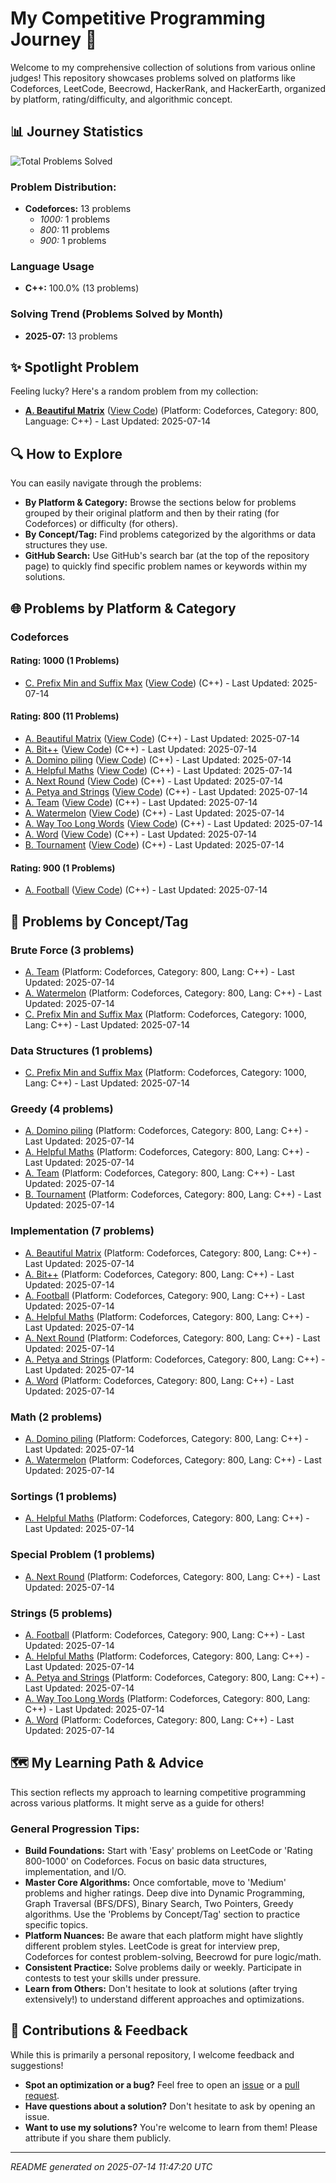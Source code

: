 # My Competitive Programming Journey 🚀
Welcome to my comprehensive collection of solutions from various online judges! This repository showcases problems solved on platforms like Codeforces, LeetCode, Beecrowd, HackerRank, and HackerEarth, organized by platform, rating/difficulty, and algorithmic concept.

## 📊 Journey Statistics
![Total Problems Solved](https://img.shields.io/badge/Total_Problems-13-blue)

### Problem Distribution:
- **Codeforces:** 13 problems
  - *1000:* 1 problems
  - *800:* 11 problems
  - *900:* 1 problems

### Language Usage
- **C++:** 100.0% (13 problems)

### Solving Trend (Problems Solved by Month)
- **2025-07:** 13 problems

## ✨ Spotlight Problem
Feeling lucky? Here's a random problem from my collection:
* **[A. Beautiful Matrix](https://codeforces.com/problemset/problem/263/A)** ([View Code](https://github.com/Angkon-Kar/Competitive-Programming-Journey/blob/main/Codeforces/800/A_Beautiful_Matrix.cpp)) (Platform: Codeforces, Category: 800, Language: C++) - Last Updated: 2025-07-14

## 🔍 How to Explore
You can easily navigate through the problems:
- **By Platform & Category:** Browse the sections below for problems grouped by their original platform and then by their rating (for Codeforces) or difficulty (for others).
- **By Concept/Tag:** Find problems categorized by the algorithms or data structures they use.
- **GitHub Search:** Use GitHub's search bar (at the top of the repository page) to quickly find specific problem names or keywords within my solutions.

## 🌐 Problems by Platform & Category
### Codeforces
#### Rating: 1000 (1 Problems)

* [C. Prefix Min and Suffix Max](https://codeforces.com/contest/2123/problem/C) ([View Code](https://github.com/Angkon-Kar/Competitive-Programming-Journey/blob/main/Codeforces/1000/C_Prefix_Min_and_Suffix_Max.cpp)) (C++) - Last Updated: 2025-07-14

#### Rating: 800 (11 Problems)

* [A. Beautiful Matrix](https://codeforces.com/problemset/problem/263/A) ([View Code](https://github.com/Angkon-Kar/Competitive-Programming-Journey/blob/main/Codeforces/800/A_Beautiful_Matrix.cpp)) (C++) - Last Updated: 2025-07-14
* [A. Bit++](https://codeforces.com/problemset/problem/282/A) ([View Code](https://github.com/Angkon-Kar/Competitive-Programming-Journey/blob/main/Codeforces/800/A_Bit++.cpp)) (C++) - Last Updated: 2025-07-14
* [A. Domino piling](https://codeforces.com/problemset/problem/50/A) ([View Code](https://github.com/Angkon-Kar/Competitive-Programming-Journey/blob/main/Codeforces/800/A_Domino_Piling.cpp)) (C++) - Last Updated: 2025-07-14
* [A. Helpful Maths](https://codeforces.com/problemset/problem/339/A) ([View Code](https://github.com/Angkon-Kar/Competitive-Programming-Journey/blob/main/Codeforces/800/A_Helpful_Maths.cpp)) (C++) - Last Updated: 2025-07-14
* [A. Next Round](https://codeforces.com/problemset/problem/158/A) ([View Code](https://github.com/Angkon-Kar/Competitive-Programming-Journey/blob/main/Codeforces/800/A_Next_Round.cpp)) (C++) - Last Updated: 2025-07-14
* [A. Petya and Strings](https://codeforces.com/problemset/problem/112/A) ([View Code](https://github.com/Angkon-Kar/Competitive-Programming-Journey/blob/main/Codeforces/800/A_Petya_and_Strings.cpp)) (C++) - Last Updated: 2025-07-14
* [A. Team](https://codeforces.com/problemset/problem/231/A) ([View Code](https://github.com/Angkon-Kar/Competitive-Programming-Journey/blob/main/Codeforces/800/A_Team.cpp)) (C++) - Last Updated: 2025-07-14
* [A. Watermelon](https://codeforces.com/contest/4/problem/A) ([View Code](https://github.com/Angkon-Kar/Competitive-Programming-Journey/blob/main/Codeforces/800/A_Watermelon.cpp)) (C++) - Last Updated: 2025-07-14
* [A. Way Too Long Words](https://codeforces.com/problemset/problem/71/A) ([View Code](https://github.com/Angkon-Kar/Competitive-Programming-Journey/blob/main/Codeforces/800/A_Way_Too_Long_Words.cpp)) (C++) - Last Updated: 2025-07-14
* [A. Word](https://codeforces.com/problemset/problem/59/A) ([View Code](https://github.com/Angkon-Kar/Competitive-Programming-Journey/blob/main/Codeforces/800/A_Word.cpp)) (C++) - Last Updated: 2025-07-14
* [B. Tournament](https://codeforces.com/contest/2123/problem/B) ([View Code](https://github.com/Angkon-Kar/Competitive-Programming-Journey/blob/main/Codeforces/800/B_Tournament.cpp)) (C++) - Last Updated: 2025-07-14

#### Rating: 900 (1 Problems)

* [A. Football](https://codeforces.com/problemset/problem/96/A) ([View Code](https://github.com/Angkon-Kar/Competitive-Programming-Journey/blob/main/Codeforces/900/A_Football.cpp)) (C++) - Last Updated: 2025-07-14

## 🧩 Problems by Concept/Tag
### Brute Force (3 problems)

* [A. Team](https://codeforces.com/problemset/problem/231/A) (Platform: Codeforces, Category: 800, Lang: C++) - Last Updated: 2025-07-14
* [A. Watermelon](https://codeforces.com/contest/4/problem/A) (Platform: Codeforces, Category: 800, Lang: C++) - Last Updated: 2025-07-14
* [C. Prefix Min and Suffix Max](https://codeforces.com/contest/2123/problem/C) (Platform: Codeforces, Category: 1000, Lang: C++) - Last Updated: 2025-07-14

### Data Structures (1 problems)

* [C. Prefix Min and Suffix Max](https://codeforces.com/contest/2123/problem/C) (Platform: Codeforces, Category: 1000, Lang: C++) - Last Updated: 2025-07-14

### Greedy (4 problems)

* [A. Domino piling](https://codeforces.com/problemset/problem/50/A) (Platform: Codeforces, Category: 800, Lang: C++) - Last Updated: 2025-07-14
* [A. Helpful Maths](https://codeforces.com/problemset/problem/339/A) (Platform: Codeforces, Category: 800, Lang: C++) - Last Updated: 2025-07-14
* [A. Team](https://codeforces.com/problemset/problem/231/A) (Platform: Codeforces, Category: 800, Lang: C++) - Last Updated: 2025-07-14
* [B. Tournament](https://codeforces.com/contest/2123/problem/B) (Platform: Codeforces, Category: 800, Lang: C++) - Last Updated: 2025-07-14

### Implementation (7 problems)

* [A. Beautiful Matrix](https://codeforces.com/problemset/problem/263/A) (Platform: Codeforces, Category: 800, Lang: C++) - Last Updated: 2025-07-14
* [A. Bit++](https://codeforces.com/problemset/problem/282/A) (Platform: Codeforces, Category: 800, Lang: C++) - Last Updated: 2025-07-14
* [A. Football](https://codeforces.com/problemset/problem/96/A) (Platform: Codeforces, Category: 900, Lang: C++) - Last Updated: 2025-07-14
* [A. Helpful Maths](https://codeforces.com/problemset/problem/339/A) (Platform: Codeforces, Category: 800, Lang: C++) - Last Updated: 2025-07-14
* [A. Next Round](https://codeforces.com/problemset/problem/158/A) (Platform: Codeforces, Category: 800, Lang: C++) - Last Updated: 2025-07-14
* [A. Petya and Strings](https://codeforces.com/problemset/problem/112/A) (Platform: Codeforces, Category: 800, Lang: C++) - Last Updated: 2025-07-14
* [A. Word](https://codeforces.com/problemset/problem/59/A) (Platform: Codeforces, Category: 800, Lang: C++) - Last Updated: 2025-07-14

### Math (2 problems)

* [A. Domino piling](https://codeforces.com/problemset/problem/50/A) (Platform: Codeforces, Category: 800, Lang: C++) - Last Updated: 2025-07-14
* [A. Watermelon](https://codeforces.com/contest/4/problem/A) (Platform: Codeforces, Category: 800, Lang: C++) - Last Updated: 2025-07-14

### Sortings (1 problems)

* [A. Helpful Maths](https://codeforces.com/problemset/problem/339/A) (Platform: Codeforces, Category: 800, Lang: C++) - Last Updated: 2025-07-14

### Special Problem (1 problems)

* [A. Next Round](https://codeforces.com/problemset/problem/158/A) (Platform: Codeforces, Category: 800, Lang: C++) - Last Updated: 2025-07-14

### Strings (5 problems)

* [A. Football](https://codeforces.com/problemset/problem/96/A) (Platform: Codeforces, Category: 900, Lang: C++) - Last Updated: 2025-07-14
* [A. Helpful Maths](https://codeforces.com/problemset/problem/339/A) (Platform: Codeforces, Category: 800, Lang: C++) - Last Updated: 2025-07-14
* [A. Petya and Strings](https://codeforces.com/problemset/problem/112/A) (Platform: Codeforces, Category: 800, Lang: C++) - Last Updated: 2025-07-14
* [A. Way Too Long Words](https://codeforces.com/problemset/problem/71/A) (Platform: Codeforces, Category: 800, Lang: C++) - Last Updated: 2025-07-14
* [A. Word](https://codeforces.com/problemset/problem/59/A) (Platform: Codeforces, Category: 800, Lang: C++) - Last Updated: 2025-07-14

## 🗺️ My Learning Path & Advice
This section reflects my approach to learning competitive programming across various platforms. It might serve as a guide for others!

### General Progression Tips:
- **Build Foundations:** Start with 'Easy' problems on LeetCode or 'Rating 800-1000' on Codeforces. Focus on basic data structures, implementation, and I/O.
- **Master Core Algorithms:** Once comfortable, move to 'Medium' problems and higher ratings. Deep dive into Dynamic Programming, Graph Traversal (BFS/DFS), Binary Search, Two Pointers, Greedy algorithms. Use the 'Problems by Concept/Tag' section to practice specific topics.
- **Platform Nuances:** Be aware that each platform might have slightly different problem styles. LeetCode is great for interview prep, Codeforces for contest problem-solving, Beecrowd for pure logic/math.
- **Consistent Practice:** Solve problems daily or weekly. Participate in contests to test your skills under pressure.
- **Learn from Others:** Don't hesitate to look at solutions (after trying extensively!) to understand different approaches and optimizations.

## 🤝 Contributions & Feedback
While this is primarily a personal repository, I welcome feedback and suggestions!
- **Spot an optimization or a bug?** Feel free to open an [issue](https://github.com/Angkon-Kar/Competitive-Programming-Journey/issues) or a [pull request](https://github.com/Angkon-Kar/Competitive-Programming-Journey/pulls).
- **Have questions about a solution?** Don't hesitate to ask by opening an issue.
- **Want to use my solutions?** You're welcome to learn from them! Please attribute if you share them publicly.

---
*README generated on 2025-07-14 11:47:20 UTC*
